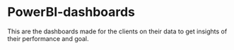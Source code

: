 # PowerBI-dashboards
This are the dashboards made for the clients on their data to get insights of their performance and goal.
